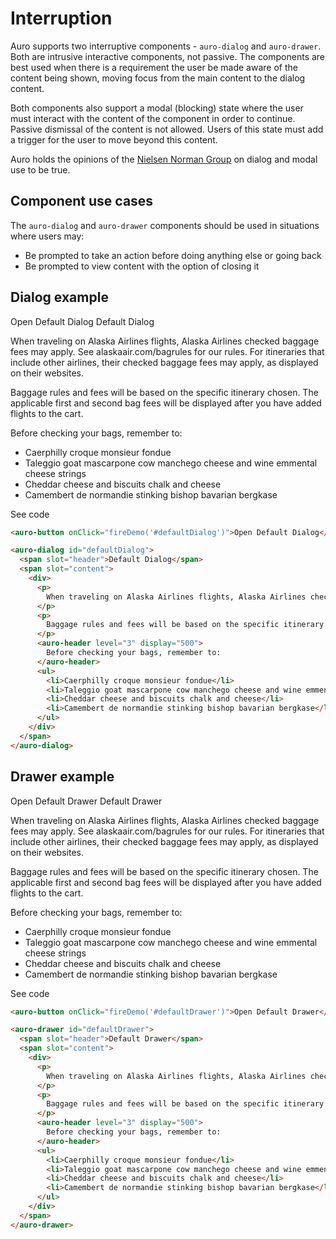 # Interruption

Auro supports two interruptive components - `auro-dialog` and `auro-drawer`. Both are intrusive interactive components, not passive. The components are best used when there is a requirement the user be made aware of the content being shown, moving focus from the main content to the dialog content.

Both components also support a modal (blocking) state where the user must interact with the content of the component in order to continue. Passive dismissal of the content is not allowed. Users of this state must add a trigger for the user to move beyond this content.

Auro holds the opinions of the [Nielsen Norman Group](https://www.nngroup.com/articles/modal-nonmodal-dialog/) on dialog and modal use to be true.

## Component use cases

The `auro-dialog` and `auro-drawer` components should be used in situations where users may:

* Be prompted to take an action before doing anything else or going back
* Be prompted to view content with the option of closing it

## Dialog example

<div class="exampleWrapper">
  <auro-button onClick="fireDemo('#defaultDialog')">Open Default Dialog</auro-button>

  <auro-dialog id="defaultDialog">
    <span slot="header">Default Dialog</span>
    <span slot="content">
      <div>
        <p>
          When traveling on Alaska Airlines flights, Alaska Airlines checked baggage fees may apply. See <auro-hyperlink href="https://www.alaskaair.com/bagrules" target="_blank">alaskaair.com/bagrules</auro-hyperlink> for our rules. For itineraries that include other airlines, their checked baggage fees may apply, as displayed on their websites.
        </p>
        <p>
          Baggage rules and fees will be based on the specific itinerary chosen. The applicable first and second bag fees will be displayed after you have added flights to the cart.
        </p>
        <auro-header level="3" display="500">
          Before checking your bags, remember to:
        </auro-header>
        <ul>
          <li>Caerphilly croque monsieur fondue</li>
          <li>Taleggio goat mascarpone cow manchego cheese and wine emmental cheese strings</li>
          <li>Cheddar cheese and biscuits chalk and cheese</li>
          <li>Camembert de normandie stinking bishop bavarian bergkase</li>
        </ul>
      </div>
    </span>
  </auro-dialog>
</div>

<auro-accordion lowProfile justifyRight>
  <span slot="trigger">See code</span>

  ```html
  <auro-button onClick="fireDemo('#defaultDialog')">Open Default Dialog</auro-button>

  <auro-dialog id="defaultDialog">
    <span slot="header">Default Dialog</span>
    <span slot="content">
      <div>
        <p>
          When traveling on Alaska Airlines flights, Alaska Airlines checked baggage fees may apply. See <auro-hyperlink href="https://www.alaskaair.com/bagrules" target="_blank">alaskaair.com/bagrules</auro-hyperlink> for our rules. For itineraries that include other airlines, their checked baggage fees may apply, as displayed on their websites.
        </p>
        <p>
          Baggage rules and fees will be based on the specific itinerary chosen. The applicable first and second bag fees will be displayed after you have added flights to the cart.
        </p>
        <auro-header level="3" display="500">
          Before checking your bags, remember to:
        </auro-header>
        <ul>
          <li>Caerphilly croque monsieur fondue</li>
          <li>Taleggio goat mascarpone cow manchego cheese and wine emmental cheese strings</li>
          <li>Cheddar cheese and biscuits chalk and cheese</li>
          <li>Camembert de normandie stinking bishop bavarian bergkase</li>
        </ul>
      </div>
    </span>
  </auro-dialog>
  ```

</auro-accordion>

## Drawer example

<div class="exampleWrapper">
  <auro-button onClick="fireDemo('#defaultDrawer')">Open Default Drawer</auro-button>

  <auro-drawer id="defaultDrawer">
    <span slot="header">Default Drawer</span>
    <span slot="content">
      <div>
        <p>
          When traveling on Alaska Airlines flights, Alaska Airlines checked baggage fees may apply. See <auro-hyperlink href="https://www.alaskaair.com/bagrules" target="_blank">alaskaair.com/bagrules</auro-hyperlink> for our rules. For itineraries that include other airlines, their checked baggage fees may apply, as displayed on their websites.
        </p>
        <p>
          Baggage rules and fees will be based on the specific itinerary chosen. The applicable first and second bag fees will be displayed after you have added flights to the cart.
        </p>
        <auro-header level="3" display="500">
          Before checking your bags, remember to:
        </auro-header>
        <ul>
          <li>Caerphilly croque monsieur fondue</li>
          <li>Taleggio goat mascarpone cow manchego cheese and wine emmental cheese strings</li>
          <li>Cheddar cheese and biscuits chalk and cheese</li>
          <li>Camembert de normandie stinking bishop bavarian bergkase</li>
        </ul>
      </div>
    </span>
  </auro-drawer>
</div>

<auro-accordion lowProfile justifyRight>
  <span slot="trigger">See code</span>

  ```html
<auro-button onClick="fireDemo('#defaultDrawer')">Open Default Drawer</auro-button>

  <auro-drawer id="defaultDrawer">
    <span slot="header">Default Drawer</span>
    <span slot="content">
      <div>
        <p>
          When traveling on Alaska Airlines flights, Alaska Airlines checked baggage fees may apply. See <auro-hyperlink href="https://www.alaskaair.com/bagrules" target="_blank">alaskaair.com/bagrules</auro-hyperlink> for our rules. For itineraries that include other airlines, their checked baggage fees may apply, as displayed on their websites.
        </p>
        <p>
          Baggage rules and fees will be based on the specific itinerary chosen. The applicable first and second bag fees will be displayed after you have added flights to the cart.
        </p>
        <auro-header level="3" display="500">
          Before checking your bags, remember to:
        </auro-header>
        <ul>
          <li>Caerphilly croque monsieur fondue</li>
          <li>Taleggio goat mascarpone cow manchego cheese and wine emmental cheese strings</li>
          <li>Cheddar cheese and biscuits chalk and cheese</li>
          <li>Camembert de normandie stinking bishop bavarian bergkase</li>
        </ul>
      </div>
    </span>
  </auro-drawer>
  ```

</auro-accordion>

